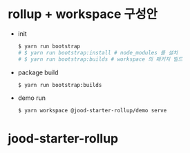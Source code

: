 # rollup + workspace 구성안

- init

  ```sh
  $ yarn run bootstrap
  # $ yarn run bootstrap:install # node_modules 를 설치
  # $ yarn run bootstrap:builds # workspace 의 패키지 빌드
  ```

- package build

  ```sh
  $ yarn run bootstrap:builds
  ```

- demo run

  ```sh
  $ yarn workspace @jood-starter-rollup/demo serve
  ```

# jood-starter-rollup
